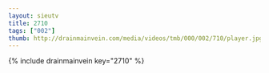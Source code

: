 ```yaml
--- 
layout: sieutv
title: 2710
tags: ["002"]
thumb: http://drainmainvein.com/media/videos/tmb/000/002/710/player.jpg
---
```

{% include drainmainvein key="2710" %} 
